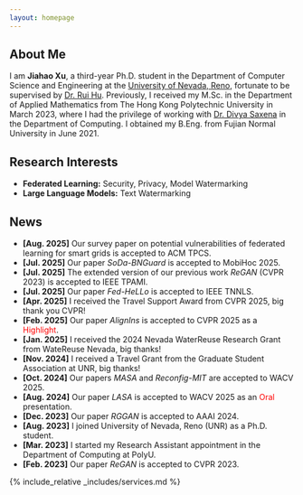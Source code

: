 ```yaml
---
layout: homepage
---
```


## About Me

I am **Jiahao Xu**, a third-year Ph.D. student in the Department of Computer Science and Engineering at the [University of Nevada, Reno](https://www.unr.edu/), fortunate to be supervised by [Dr. Rui Hu](https://sites.google.com/view/ruihu/home). Previously, I received my M.Sc. in the Department of Applied Mathematics from The Hong Kong Polytechnic University in March 2023, where I had the privilege of working with [Dr. Divya Saxena](https://sites.google.com/site/saxenadivyakul1/) in the Department of Computing. I obtained my B.Eng. from Fujian Normal University in June 2021.

## Research Interests

- **Federated Learning:** Security, Privacy, Model Watermarking
- **Large Language Models:** Text Watermarking

## News

- **[Aug. 2025]** Our survey paper on potential vulnerabilities of federated learning for smart grids is accepted to ACM TPCS.
- **[Jul. 2025]** Our paper *SoDa-BNGuard* is accepted to MobiHoc 2025.
- **[Jul. 2025]** The extended version of our previous work *ReGAN* (CVPR 2023) is accepted to IEEE TPAMI.
- **[Jul. 2025]** Our paper *Fed-HeLLo* is accepted to IEEE TNNLS.
- **[Apr. 2025]** I received the Travel Support Award from CVPR 2025, big thank you CVPR!
- **[Feb. 2025]** Our paper *AlignIns* is accepted to CVPR 2025 as a <span style="color:red;">Highlight</span>.
- **[Jan. 2025]** I received the 2024 Nevada WaterReuse Research Grant from WateReuse Nevada, big thanks!
- **[Nov. 2024]** I received a Travel Grant from the Graduate Student Association at UNR, big thanks!
- **[Oct. 2024]** Our papers *MASA* and *Reconfig-MIT* are accepted to WACV 2025.
- **[Aug. 2024]** Our paper *LASA* is accepted to WACV 2025 as an <span style="color:red;">Oral</span> presentation.
- **[Dec. 2023]** Our paper *RGGAN* is accepted to AAAI 2024.
- **[Aug. 2023]** I joined University of Nevada, Reno (UNR) as a Ph.D. student.
- **[Mar. 2023]** I started my Research Assistant appointment in the Department of Computing at PolyU.
- **[Feb. 2023]** Our paper *ReGAN* is accepted to CVPR 2023.

<!-- {% include_relative _includes/publications.md %} -->

{% include_relative _includes/services.md %}
